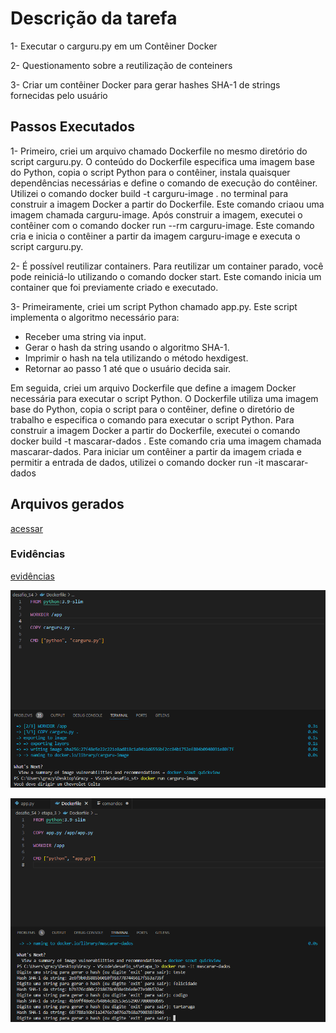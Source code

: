 # Descrição da tarefa
1- Executar o carguru.py em um Contêiner Docker

2- Questionamento sobre a reutilização de conteiners

3- Criar um contêiner Docker para gerar hashes SHA-1 de strings fornecidas pelo usuário

## Passos Executados
1- Primeiro, criei um arquivo chamado Dockerfile no mesmo diretório do script carguru.py.
O conteúdo do Dockerfile especifica uma imagem base do Python, copia o script Python para o contêiner, instala quaisquer dependências necessárias e define o comando de execução do contêiner. Utilizei o comando docker build -t carguru-image . no terminal para construir a imagem Docker a partir do Dockerfile. Este comando criaou uma imagem chamada carguru-image. Após construir a imagem, executei o contêiner com o comando docker run --rm carguru-image. Este comando cria e inicia o contêiner a partir da imagem carguru-image e executa o script carguru.py. 

2- É possível reutilizar containers. Para reutilizar um container parado, você pode reiniciá-lo utilizando o comando docker start. Este comando inicia um container que foi previamente criado e executado.

3- Primeiramente, criei um script Python chamado app.py. Este script implementa o algoritmo necessário para:
 * Receber uma string via input.
 * Gerar o hash da string usando o algoritmo SHA-1.
 * Imprimir o hash na tela utilizando o método hexdigest.
 * Retornar ao passo 1 até que o usuário decida sair.
 
 Em seguida, criei um arquivo Dockerfile que define a imagem Docker necessária para executar o script Python. O Dockerfile utiliza uma imagem base do Python, copia o script para o contêiner, define o diretório de trabalho e especifica o comando para executar o script Python.
 Para construir a imagem Docker a partir do Dockerfile, executei o comando docker build -t mascarar-dados . Este comando cria uma imagem chamada mascarar-dados. Para iniciar um contêiner a partir da imagem criada e permitir a entrada de dados, utilizei o comando docker run -it mascarar-dados


## Arquivos gerados
[acessar](https://github.com/grazysb/Programa_de_Bolsas_Compass-UOL/blob/main/Sprint%204/Desafio/Entreg%C3%A1veis)

### Evidências
[evidências](https://github.com/grazysb/Programa_de_Bolsas_Compass-UOL/blob/main/Sprint%204/Evid%C3%AAncias)

![imagem](https://github.com/grazysb/Programa_de_Bolsas_Compass-UOL/blob/main/Sprint%204/Evid%C3%AAncias/ev2.png)

![imagem](https://github.com/grazysb/Programa_de_Bolsas_Compass-UOL/blob/main/Sprint%204/Evid%C3%AAncias/ev6.png)


